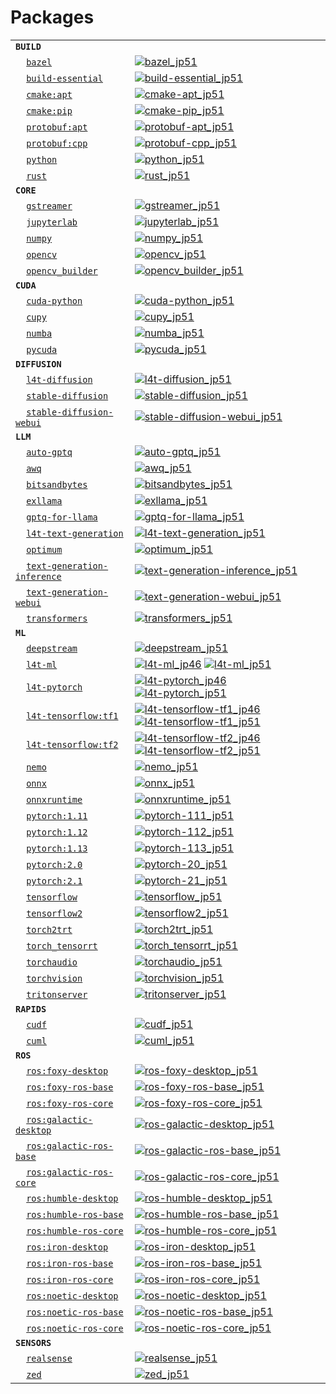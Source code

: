 # Packages
|            |            |
|------------|------------|
| **`BUILD`** | |
| &nbsp;&nbsp;&nbsp; [`bazel`](/packages/bazel) | [![`bazel_jp51`](https://github.com/dusty-nv/jetson-containers/actions/workflows/bazel_jp51.yml/badge.svg)](https://github.com/dusty-nv/jetson-containers/actions/workflows/bazel_jp51.yml) |
| &nbsp;&nbsp;&nbsp; [`build-essential`](/packages/build-essential) | [![`build-essential_jp51`](https://github.com/dusty-nv/jetson-containers/actions/workflows/build-essential_jp51.yml/badge.svg)](https://github.com/dusty-nv/jetson-containers/actions/workflows/build-essential_jp51.yml) |
| &nbsp;&nbsp;&nbsp; [`cmake:apt`](/packages/cmake/cmake_apt) | [![`cmake-apt_jp51`](https://github.com/dusty-nv/jetson-containers/actions/workflows/cmake-apt_jp51.yml/badge.svg)](https://github.com/dusty-nv/jetson-containers/actions/workflows/cmake-apt_jp51.yml) |
| &nbsp;&nbsp;&nbsp; [`cmake:pip`](/packages/cmake/cmake_pip) | [![`cmake-pip_jp51`](https://github.com/dusty-nv/jetson-containers/actions/workflows/cmake-pip_jp51.yml/badge.svg)](https://github.com/dusty-nv/jetson-containers/actions/workflows/cmake-pip_jp51.yml) |
| &nbsp;&nbsp;&nbsp; [`protobuf:apt`](/packages/protobuf/protobuf_apt) | [![`protobuf-apt_jp51`](https://github.com/dusty-nv/jetson-containers/actions/workflows/protobuf-apt_jp51.yml/badge.svg)](https://github.com/dusty-nv/jetson-containers/actions/workflows/protobuf-apt_jp51.yml) |
| &nbsp;&nbsp;&nbsp; [`protobuf:cpp`](/packages/protobuf/protobuf_cpp) | [![`protobuf-cpp_jp51`](https://github.com/dusty-nv/jetson-containers/actions/workflows/protobuf-cpp_jp51.yml/badge.svg)](https://github.com/dusty-nv/jetson-containers/actions/workflows/protobuf-cpp_jp51.yml) |
| &nbsp;&nbsp;&nbsp; [`python`](/packages/python) | [![`python_jp51`](https://github.com/dusty-nv/jetson-containers/actions/workflows/python_jp51.yml/badge.svg)](https://github.com/dusty-nv/jetson-containers/actions/workflows/python_jp51.yml) |
| &nbsp;&nbsp;&nbsp; [`rust`](/packages/rust) | [![`rust_jp51`](https://github.com/dusty-nv/jetson-containers/actions/workflows/rust_jp51.yml/badge.svg)](https://github.com/dusty-nv/jetson-containers/actions/workflows/rust_jp51.yml) |
| **`CORE`** | |
| &nbsp;&nbsp;&nbsp; [`gstreamer`](/packages/gstreamer) | [![`gstreamer_jp51`](https://github.com/dusty-nv/jetson-containers/actions/workflows/gstreamer_jp51.yml/badge.svg)](https://github.com/dusty-nv/jetson-containers/actions/workflows/gstreamer_jp51.yml) |
| &nbsp;&nbsp;&nbsp; [`jupyterlab`](/packages/jupyterlab) | [![`jupyterlab_jp51`](https://github.com/dusty-nv/jetson-containers/actions/workflows/jupyterlab_jp51.yml/badge.svg)](https://github.com/dusty-nv/jetson-containers/actions/workflows/jupyterlab_jp51.yml) |
| &nbsp;&nbsp;&nbsp; [`numpy`](/packages/numpy) | [![`numpy_jp51`](https://github.com/dusty-nv/jetson-containers/actions/workflows/numpy_jp51.yml/badge.svg)](https://github.com/dusty-nv/jetson-containers/actions/workflows/numpy_jp51.yml) |
| &nbsp;&nbsp;&nbsp; [`opencv`](/packages/opencv) | [![`opencv_jp51`](https://github.com/dusty-nv/jetson-containers/actions/workflows/opencv_jp51.yml/badge.svg)](https://github.com/dusty-nv/jetson-containers/actions/workflows/opencv_jp51.yml) |
| &nbsp;&nbsp;&nbsp; [`opencv_builder`](/packages/opencv/opencv_builder) | [![`opencv_builder_jp51`](https://github.com/dusty-nv/jetson-containers/actions/workflows/opencv_builder_jp51.yml/badge.svg)](https://github.com/dusty-nv/jetson-containers/actions/workflows/opencv_builder_jp51.yml) |
| **`CUDA`** | |
| &nbsp;&nbsp;&nbsp; [`cuda-python`](/packages/cuda-python) | [![`cuda-python_jp51`](https://github.com/dusty-nv/jetson-containers/actions/workflows/cuda-python_jp51.yml/badge.svg)](https://github.com/dusty-nv/jetson-containers/actions/workflows/cuda-python_jp51.yml) |
| &nbsp;&nbsp;&nbsp; [`cupy`](/packages/cupy) | [![`cupy_jp51`](https://github.com/dusty-nv/jetson-containers/actions/workflows/cupy_jp51.yml/badge.svg)](https://github.com/dusty-nv/jetson-containers/actions/workflows/cupy_jp51.yml) |
| &nbsp;&nbsp;&nbsp; [`numba`](/packages/numba) | [![`numba_jp51`](https://github.com/dusty-nv/jetson-containers/actions/workflows/numba_jp51.yml/badge.svg)](https://github.com/dusty-nv/jetson-containers/actions/workflows/numba_jp51.yml) |
| &nbsp;&nbsp;&nbsp; [`pycuda`](/packages/pycuda) | [![`pycuda_jp51`](https://github.com/dusty-nv/jetson-containers/actions/workflows/pycuda_jp51.yml/badge.svg)](https://github.com/dusty-nv/jetson-containers/actions/workflows/pycuda_jp51.yml) |
| **`DIFFUSION`** | |
| &nbsp;&nbsp;&nbsp; [`l4t-diffusion`](/packages/l4t/l4t-diffusion) | [![`l4t-diffusion_jp51`](https://github.com/dusty-nv/jetson-containers/actions/workflows/l4t-diffusion_jp51.yml/badge.svg)](https://github.com/dusty-nv/jetson-containers/actions/workflows/l4t-diffusion_jp51.yml) |
| &nbsp;&nbsp;&nbsp; [`stable-diffusion`](/packages/diffusion/stable-diffusion) | [![`stable-diffusion_jp51`](https://github.com/dusty-nv/jetson-containers/actions/workflows/stable-diffusion_jp51.yml/badge.svg)](https://github.com/dusty-nv/jetson-containers/actions/workflows/stable-diffusion_jp51.yml) |
| &nbsp;&nbsp;&nbsp; [`stable-diffusion-webui`](/packages/diffusion/stable-diffusion-webui) | [![`stable-diffusion-webui_jp51`](https://github.com/dusty-nv/jetson-containers/actions/workflows/stable-diffusion-webui_jp51.yml/badge.svg)](https://github.com/dusty-nv/jetson-containers/actions/workflows/stable-diffusion-webui_jp51.yml) |
| **`LLM`** | |
| &nbsp;&nbsp;&nbsp; [`auto-gptq`](/packages/llm/auto-gptq) | [![`auto-gptq_jp51`](https://github.com/dusty-nv/jetson-containers/actions/workflows/auto-gptq_jp51.yml/badge.svg)](https://github.com/dusty-nv/jetson-containers/actions/workflows/auto-gptq_jp51.yml) |
| &nbsp;&nbsp;&nbsp; [`awq`](/packages/llm/awq) | [![`awq_jp51`](https://github.com/dusty-nv/jetson-containers/actions/workflows/awq_jp51.yml/badge.svg)](https://github.com/dusty-nv/jetson-containers/actions/workflows/awq_jp51.yml) |
| &nbsp;&nbsp;&nbsp; [`bitsandbytes`](/packages/llm/bitsandbytes) | [![`bitsandbytes_jp51`](https://github.com/dusty-nv/jetson-containers/actions/workflows/bitsandbytes_jp51.yml/badge.svg)](https://github.com/dusty-nv/jetson-containers/actions/workflows/bitsandbytes_jp51.yml) |
| &nbsp;&nbsp;&nbsp; [`exllama`](/packages/llm/exllama) | [![`exllama_jp51`](https://github.com/dusty-nv/jetson-containers/actions/workflows/exllama_jp51.yml/badge.svg)](https://github.com/dusty-nv/jetson-containers/actions/workflows/exllama_jp51.yml) |
| &nbsp;&nbsp;&nbsp; [`gptq-for-llama`](/packages/llm/gptq-for-llama) | [![`gptq-for-llama_jp51`](https://github.com/dusty-nv/jetson-containers/actions/workflows/gptq-for-llama_jp51.yml/badge.svg)](https://github.com/dusty-nv/jetson-containers/actions/workflows/gptq-for-llama_jp51.yml) |
| &nbsp;&nbsp;&nbsp; [`l4t-text-generation`](/packages/l4t/l4t-text-generation) | [![`l4t-text-generation_jp51`](https://github.com/dusty-nv/jetson-containers/actions/workflows/l4t-text-generation_jp51.yml/badge.svg)](https://github.com/dusty-nv/jetson-containers/actions/workflows/l4t-text-generation_jp51.yml) |
| &nbsp;&nbsp;&nbsp; [`optimum`](/packages/llm/optimum) | [![`optimum_jp51`](https://github.com/dusty-nv/jetson-containers/actions/workflows/optimum_jp51.yml/badge.svg)](https://github.com/dusty-nv/jetson-containers/actions/workflows/optimum_jp51.yml) |
| &nbsp;&nbsp;&nbsp; [`text-generation-inference`](/packages/llm/text-generation-inference) | [![`text-generation-inference_jp51`](https://github.com/dusty-nv/jetson-containers/actions/workflows/text-generation-inference_jp51.yml/badge.svg)](https://github.com/dusty-nv/jetson-containers/actions/workflows/text-generation-inference_jp51.yml) |
| &nbsp;&nbsp;&nbsp; [`text-generation-webui`](/packages/llm/text-generation-webui) | [![`text-generation-webui_jp51`](https://github.com/dusty-nv/jetson-containers/actions/workflows/text-generation-webui_jp51.yml/badge.svg)](https://github.com/dusty-nv/jetson-containers/actions/workflows/text-generation-webui_jp51.yml) |
| &nbsp;&nbsp;&nbsp; [`transformers`](/packages/llm/transformers) | [![`transformers_jp51`](https://github.com/dusty-nv/jetson-containers/actions/workflows/transformers_jp51.yml/badge.svg)](https://github.com/dusty-nv/jetson-containers/actions/workflows/transformers_jp51.yml) |
| **`ML`** | |
| &nbsp;&nbsp;&nbsp; [`deepstream`](/packages/deepstream) | [![`deepstream_jp51`](https://github.com/dusty-nv/jetson-containers/actions/workflows/deepstream_jp51.yml/badge.svg)](https://github.com/dusty-nv/jetson-containers/actions/workflows/deepstream_jp51.yml) |
| &nbsp;&nbsp;&nbsp; [`l4t-ml`](/packages/l4t/l4t-ml) | [![`l4t-ml_jp46`](https://github.com/dusty-nv/jetson-containers/actions/workflows/l4t-ml_jp46.yml/badge.svg)](https://github.com/dusty-nv/jetson-containers/actions/workflows/l4t-ml_jp46.yml) [![`l4t-ml_jp51`](https://github.com/dusty-nv/jetson-containers/actions/workflows/l4t-ml_jp51.yml/badge.svg)](https://github.com/dusty-nv/jetson-containers/actions/workflows/l4t-ml_jp51.yml) |
| &nbsp;&nbsp;&nbsp; [`l4t-pytorch`](/packages/l4t/l4t-pytorch) | [![`l4t-pytorch_jp46`](https://github.com/dusty-nv/jetson-containers/actions/workflows/l4t-pytorch_jp46.yml/badge.svg)](https://github.com/dusty-nv/jetson-containers/actions/workflows/l4t-pytorch_jp46.yml) [![`l4t-pytorch_jp51`](https://github.com/dusty-nv/jetson-containers/actions/workflows/l4t-pytorch_jp51.yml/badge.svg)](https://github.com/dusty-nv/jetson-containers/actions/workflows/l4t-pytorch_jp51.yml) |
| &nbsp;&nbsp;&nbsp; [`l4t-tensorflow:tf1`](/packages/l4t/l4t-tensorflow) | [![`l4t-tensorflow-tf1_jp46`](https://github.com/dusty-nv/jetson-containers/actions/workflows/l4t-tensorflow-tf1_jp46.yml/badge.svg)](https://github.com/dusty-nv/jetson-containers/actions/workflows/l4t-tensorflow-tf1_jp46.yml) [![`l4t-tensorflow-tf1_jp51`](https://github.com/dusty-nv/jetson-containers/actions/workflows/l4t-tensorflow-tf1_jp51.yml/badge.svg)](https://github.com/dusty-nv/jetson-containers/actions/workflows/l4t-tensorflow-tf1_jp51.yml) |
| &nbsp;&nbsp;&nbsp; [`l4t-tensorflow:tf2`](/packages/l4t/l4t-tensorflow) | [![`l4t-tensorflow-tf2_jp46`](https://github.com/dusty-nv/jetson-containers/actions/workflows/l4t-tensorflow-tf2_jp46.yml/badge.svg)](https://github.com/dusty-nv/jetson-containers/actions/workflows/l4t-tensorflow-tf2_jp46.yml) [![`l4t-tensorflow-tf2_jp51`](https://github.com/dusty-nv/jetson-containers/actions/workflows/l4t-tensorflow-tf2_jp51.yml/badge.svg)](https://github.com/dusty-nv/jetson-containers/actions/workflows/l4t-tensorflow-tf2_jp51.yml) |
| &nbsp;&nbsp;&nbsp; [`nemo`](/packages/nemo) | [![`nemo_jp51`](https://github.com/dusty-nv/jetson-containers/actions/workflows/nemo_jp51.yml/badge.svg)](https://github.com/dusty-nv/jetson-containers/actions/workflows/nemo_jp51.yml) |
| &nbsp;&nbsp;&nbsp; [`onnx`](/packages/onnx) | [![`onnx_jp51`](https://github.com/dusty-nv/jetson-containers/actions/workflows/onnx_jp51.yml/badge.svg)](https://github.com/dusty-nv/jetson-containers/actions/workflows/onnx_jp51.yml) |
| &nbsp;&nbsp;&nbsp; [`onnxruntime`](/packages/onnxruntime) | [![`onnxruntime_jp51`](https://github.com/dusty-nv/jetson-containers/actions/workflows/onnxruntime_jp51.yml/badge.svg)](https://github.com/dusty-nv/jetson-containers/actions/workflows/onnxruntime_jp51.yml) |
| &nbsp;&nbsp;&nbsp; [`pytorch:1.11`](/packages/pytorch) | [![`pytorch-111_jp51`](https://github.com/dusty-nv/jetson-containers/actions/workflows/pytorch-111_jp51.yml/badge.svg)](https://github.com/dusty-nv/jetson-containers/actions/workflows/pytorch-111_jp51.yml) |
| &nbsp;&nbsp;&nbsp; [`pytorch:1.12`](/packages/pytorch) | [![`pytorch-112_jp51`](https://github.com/dusty-nv/jetson-containers/actions/workflows/pytorch-112_jp51.yml/badge.svg)](https://github.com/dusty-nv/jetson-containers/actions/workflows/pytorch-112_jp51.yml) |
| &nbsp;&nbsp;&nbsp; [`pytorch:1.13`](/packages/pytorch) | [![`pytorch-113_jp51`](https://github.com/dusty-nv/jetson-containers/actions/workflows/pytorch-113_jp51.yml/badge.svg)](https://github.com/dusty-nv/jetson-containers/actions/workflows/pytorch-113_jp51.yml) |
| &nbsp;&nbsp;&nbsp; [`pytorch:2.0`](/packages/pytorch) | [![`pytorch-20_jp51`](https://github.com/dusty-nv/jetson-containers/actions/workflows/pytorch-20_jp51.yml/badge.svg)](https://github.com/dusty-nv/jetson-containers/actions/workflows/pytorch-20_jp51.yml) |
| &nbsp;&nbsp;&nbsp; [`pytorch:2.1`](/packages/pytorch) | [![`pytorch-21_jp51`](https://github.com/dusty-nv/jetson-containers/actions/workflows/pytorch-21_jp51.yml/badge.svg)](https://github.com/dusty-nv/jetson-containers/actions/workflows/pytorch-21_jp51.yml) |
| &nbsp;&nbsp;&nbsp; [`tensorflow`](/packages/tensorflow) | [![`tensorflow_jp51`](https://github.com/dusty-nv/jetson-containers/actions/workflows/tensorflow_jp51.yml/badge.svg)](https://github.com/dusty-nv/jetson-containers/actions/workflows/tensorflow_jp51.yml) |
| &nbsp;&nbsp;&nbsp; [`tensorflow2`](/packages/tensorflow) | [![`tensorflow2_jp51`](https://github.com/dusty-nv/jetson-containers/actions/workflows/tensorflow2_jp51.yml/badge.svg)](https://github.com/dusty-nv/jetson-containers/actions/workflows/tensorflow2_jp51.yml) |
| &nbsp;&nbsp;&nbsp; [`torch2trt`](/packages/pytorch/torch2trt) | [![`torch2trt_jp51`](https://github.com/dusty-nv/jetson-containers/actions/workflows/torch2trt_jp51.yml/badge.svg)](https://github.com/dusty-nv/jetson-containers/actions/workflows/torch2trt_jp51.yml) |
| &nbsp;&nbsp;&nbsp; [`torch_tensorrt`](/packages/pytorch/torch_tensorrt) | [![`torch_tensorrt_jp51`](https://github.com/dusty-nv/jetson-containers/actions/workflows/torch_tensorrt_jp51.yml/badge.svg)](https://github.com/dusty-nv/jetson-containers/actions/workflows/torch_tensorrt_jp51.yml) |
| &nbsp;&nbsp;&nbsp; [`torchaudio`](/packages/pytorch/torchaudio) | [![`torchaudio_jp51`](https://github.com/dusty-nv/jetson-containers/actions/workflows/torchaudio_jp51.yml/badge.svg)](https://github.com/dusty-nv/jetson-containers/actions/workflows/torchaudio_jp51.yml) |
| &nbsp;&nbsp;&nbsp; [`torchvision`](/packages/pytorch/torchvision) | [![`torchvision_jp51`](https://github.com/dusty-nv/jetson-containers/actions/workflows/torchvision_jp51.yml/badge.svg)](https://github.com/dusty-nv/jetson-containers/actions/workflows/torchvision_jp51.yml) |
| &nbsp;&nbsp;&nbsp; [`tritonserver`](/packages/tritonserver) | [![`tritonserver_jp51`](https://github.com/dusty-nv/jetson-containers/actions/workflows/tritonserver_jp51.yml/badge.svg)](https://github.com/dusty-nv/jetson-containers/actions/workflows/tritonserver_jp51.yml) |
| **`RAPIDS`** | |
| &nbsp;&nbsp;&nbsp; [`cudf`](/packages/rapids/cudf) | [![`cudf_jp51`](https://github.com/dusty-nv/jetson-containers/actions/workflows/cudf_jp51.yml/badge.svg)](https://github.com/dusty-nv/jetson-containers/actions/workflows/cudf_jp51.yml) |
| &nbsp;&nbsp;&nbsp; [`cuml`](/packages/rapids/cuml) | [![`cuml_jp51`](https://github.com/dusty-nv/jetson-containers/actions/workflows/cuml_jp51.yml/badge.svg)](https://github.com/dusty-nv/jetson-containers/actions/workflows/cuml_jp51.yml) |
| **`ROS`** | |
| &nbsp;&nbsp;&nbsp; [`ros:foxy-desktop`](/packages/ros) | [![`ros-foxy-desktop_jp51`](https://github.com/dusty-nv/jetson-containers/actions/workflows/ros-foxy-desktop_jp51.yml/badge.svg)](https://github.com/dusty-nv/jetson-containers/actions/workflows/ros-foxy-desktop_jp51.yml) |
| &nbsp;&nbsp;&nbsp; [`ros:foxy-ros-base`](/packages/ros) | [![`ros-foxy-ros-base_jp51`](https://github.com/dusty-nv/jetson-containers/actions/workflows/ros-foxy-ros-base_jp51.yml/badge.svg)](https://github.com/dusty-nv/jetson-containers/actions/workflows/ros-foxy-ros-base_jp51.yml) |
| &nbsp;&nbsp;&nbsp; [`ros:foxy-ros-core`](/packages/ros) | [![`ros-foxy-ros-core_jp51`](https://github.com/dusty-nv/jetson-containers/actions/workflows/ros-foxy-ros-core_jp51.yml/badge.svg)](https://github.com/dusty-nv/jetson-containers/actions/workflows/ros-foxy-ros-core_jp51.yml) |
| &nbsp;&nbsp;&nbsp; [`ros:galactic-desktop`](/packages/ros) | [![`ros-galactic-desktop_jp51`](https://github.com/dusty-nv/jetson-containers/actions/workflows/ros-galactic-desktop_jp51.yml/badge.svg)](https://github.com/dusty-nv/jetson-containers/actions/workflows/ros-galactic-desktop_jp51.yml) |
| &nbsp;&nbsp;&nbsp; [`ros:galactic-ros-base`](/packages/ros) | [![`ros-galactic-ros-base_jp51`](https://github.com/dusty-nv/jetson-containers/actions/workflows/ros-galactic-ros-base_jp51.yml/badge.svg)](https://github.com/dusty-nv/jetson-containers/actions/workflows/ros-galactic-ros-base_jp51.yml) |
| &nbsp;&nbsp;&nbsp; [`ros:galactic-ros-core`](/packages/ros) | [![`ros-galactic-ros-core_jp51`](https://github.com/dusty-nv/jetson-containers/actions/workflows/ros-galactic-ros-core_jp51.yml/badge.svg)](https://github.com/dusty-nv/jetson-containers/actions/workflows/ros-galactic-ros-core_jp51.yml) |
| &nbsp;&nbsp;&nbsp; [`ros:humble-desktop`](/packages/ros) | [![`ros-humble-desktop_jp51`](https://github.com/dusty-nv/jetson-containers/actions/workflows/ros-humble-desktop_jp51.yml/badge.svg)](https://github.com/dusty-nv/jetson-containers/actions/workflows/ros-humble-desktop_jp51.yml) |
| &nbsp;&nbsp;&nbsp; [`ros:humble-ros-base`](/packages/ros) | [![`ros-humble-ros-base_jp51`](https://github.com/dusty-nv/jetson-containers/actions/workflows/ros-humble-ros-base_jp51.yml/badge.svg)](https://github.com/dusty-nv/jetson-containers/actions/workflows/ros-humble-ros-base_jp51.yml) |
| &nbsp;&nbsp;&nbsp; [`ros:humble-ros-core`](/packages/ros) | [![`ros-humble-ros-core_jp51`](https://github.com/dusty-nv/jetson-containers/actions/workflows/ros-humble-ros-core_jp51.yml/badge.svg)](https://github.com/dusty-nv/jetson-containers/actions/workflows/ros-humble-ros-core_jp51.yml) |
| &nbsp;&nbsp;&nbsp; [`ros:iron-desktop`](/packages/ros) | [![`ros-iron-desktop_jp51`](https://github.com/dusty-nv/jetson-containers/actions/workflows/ros-iron-desktop_jp51.yml/badge.svg)](https://github.com/dusty-nv/jetson-containers/actions/workflows/ros-iron-desktop_jp51.yml) |
| &nbsp;&nbsp;&nbsp; [`ros:iron-ros-base`](/packages/ros) | [![`ros-iron-ros-base_jp51`](https://github.com/dusty-nv/jetson-containers/actions/workflows/ros-iron-ros-base_jp51.yml/badge.svg)](https://github.com/dusty-nv/jetson-containers/actions/workflows/ros-iron-ros-base_jp51.yml) |
| &nbsp;&nbsp;&nbsp; [`ros:iron-ros-core`](/packages/ros) | [![`ros-iron-ros-core_jp51`](https://github.com/dusty-nv/jetson-containers/actions/workflows/ros-iron-ros-core_jp51.yml/badge.svg)](https://github.com/dusty-nv/jetson-containers/actions/workflows/ros-iron-ros-core_jp51.yml) |
| &nbsp;&nbsp;&nbsp; [`ros:noetic-desktop`](/packages/ros) | [![`ros-noetic-desktop_jp51`](https://github.com/dusty-nv/jetson-containers/actions/workflows/ros-noetic-desktop_jp51.yml/badge.svg)](https://github.com/dusty-nv/jetson-containers/actions/workflows/ros-noetic-desktop_jp51.yml) |
| &nbsp;&nbsp;&nbsp; [`ros:noetic-ros-base`](/packages/ros) | [![`ros-noetic-ros-base_jp51`](https://github.com/dusty-nv/jetson-containers/actions/workflows/ros-noetic-ros-base_jp51.yml/badge.svg)](https://github.com/dusty-nv/jetson-containers/actions/workflows/ros-noetic-ros-base_jp51.yml) |
| &nbsp;&nbsp;&nbsp; [`ros:noetic-ros-core`](/packages/ros) | [![`ros-noetic-ros-core_jp51`](https://github.com/dusty-nv/jetson-containers/actions/workflows/ros-noetic-ros-core_jp51.yml/badge.svg)](https://github.com/dusty-nv/jetson-containers/actions/workflows/ros-noetic-ros-core_jp51.yml) |
| **`SENSORS`** | |
| &nbsp;&nbsp;&nbsp; [`realsense`](/packages/realsense) | [![`realsense_jp51`](https://github.com/dusty-nv/jetson-containers/actions/workflows/realsense_jp51.yml/badge.svg)](https://github.com/dusty-nv/jetson-containers/actions/workflows/realsense_jp51.yml) |
| &nbsp;&nbsp;&nbsp; [`zed`](/packages/zed) | [![`zed_jp51`](https://github.com/dusty-nv/jetson-containers/actions/workflows/zed_jp51.yml/badge.svg)](https://github.com/dusty-nv/jetson-containers/actions/workflows/zed_jp51.yml) |
